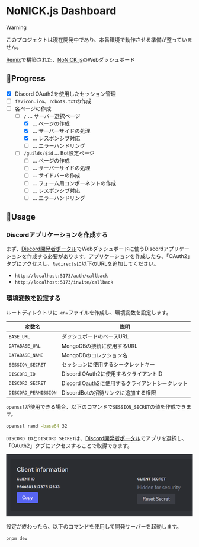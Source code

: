 # NoNICK.js Dashboard

> [!WARNING]
> このプロジェクトは現在開発中であり、本番環境で動作させる準備が整っていません。

[Remix](https://remix.run)で構築された、[NoNICK.js](https://github.com/nonick-js/bot)のWebダッシュボード

## 🚧Progress
- [x] Discord OAuth2を使用したセッション管理
- [ ] `favicon.ico`、`robots.txt`の作成
- [ ] 各ページの作成
  - [ ] `/` ... サーバー選択ページ
    - [x] ... ページの作成
    - [x] ... サーバーサイドの処理
    - [x] ... レスポンシブ対応
    - [ ] ... エラーハンドリング
  - [ ] `/guilds/$id` ... Bot設定ページ
    - [ ] ... ページの作成
    - [ ] ... サーバーサイドの処理
    - [ ] ... サイドバーの作成
    - [ ] ... フォーム用コンポーネントの作成
    - [ ] ... レスポンシブ対応
    - [ ] ... エラーハンドリング

## 📑Usage
### Discordアプリケーションを作成する
まず、[Discord開発者ポータル](https://discord.com/developers/applications)でWebダッシュボードに使うDiscordアプリケーションを作成する必要があります。アプリケーションを作成したら、「OAuth2」タブにアクセスし、`Redirects`に以下のURLを追加してください。

* `http://localhost:5173/auth/callback`
* `http://localhost:5173/invite/callback`

### 環境変数を設定する
ルートディレクトリに`.env`ファイルを作成し、環境変数を設定します。

|変数名|説明|
|---|---|
|`BASE_URL`|ダッシュボードのベースURL|
|`DATABASE_URL`|MongoDBの接続に使用するURL|
|`DATABASE_NAME`|MongoDBのコレクション名|
|`SESSION_SECRET`|セッションに使用するシークレットキー|
|`DISCORD_ID`|Discord OAuth2に使用するクライアントID|
|`DISCORD_SECRET`|Discord Oauth2に使用するクライアントシークレット|
|`DISCORD_PERMISSION`|DiscordBotの招待リンクに追加する権限|

`openssl`が使用できる場合、以下のコマンドで`SESSION_SECRET`の値を作成できます。
```sh
openssl rand -base64 32
```

`DISCORD_ID`と`DISCORD_SECRET`は、[Discord開発者ポータル](https://discord.com/developers/applications)でアプリを選択し、「OAuth2」タブにアクセスすることで取得できます。

![](.github/assets/how_to_check_clientInfo.png)

設定が終わったら、以下のコマンドを使用して開発サーバーを起動します。

```sh
pnpm dev
```
